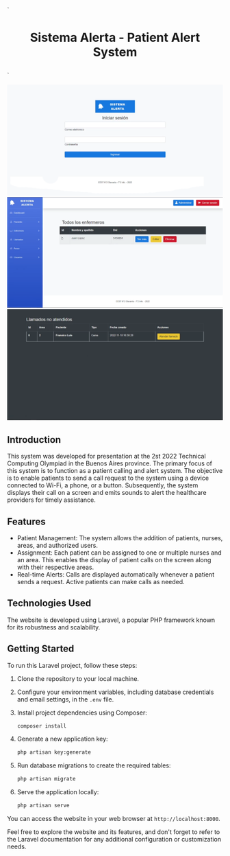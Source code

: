 `<h1 align="center">
  Sistema Alerta - Patient Alert System
</h1>`

![demo](https://github.com/iJosiasCastro/sistemaalerta/blob/main/demo/screenshot.png?raw=true)
![demo](https://github.com/iJosiasCastro/sistemaalerta/blob/main/demo/screenshot_2.png?raw=true)
![demo](https://github.com/iJosiasCastro/sistemaalerta/blob/main/demo/screenshot_3.png?raw=true)

## Introduction

This system was developed for presentation at the 2st 2022 Technical Computing Olympiad in the Buenos Aires province. The primary focus of this system is to function as a patient calling and alert system. The objective is to enable patients to send a call request to the system using a device connected to Wi-Fi, a phone, or a button. Subsequently, the system displays their call on a screen and emits sounds to alert the healthcare providers for timely assistance. 

## Features

- Patient Management: The system allows the addition of patients, nurses, areas, and authorized users.
- Assignment: Each patient can be assigned to one or multiple nurses and an area. This enables the display of patient calls on the screen along with their respective areas.
- Real-time Alerts: Calls are displayed automatically whenever a patient sends a request. Active patients can make calls as needed.

## Technologies Used

The website is developed using Laravel, a popular PHP framework known for its robustness and scalability.

## Getting Started

To run this Laravel project, follow these steps:

1. Clone the repository to your local machine.
2. Configure your environment variables, including database credentials and email settings, in the `.env` file.
3. Install project dependencies using Composer:

   ```bash
   composer install
   ```

4. Generate a new application key:

   ```bash
   php artisan key:generate
   ```

5. Run database migrations to create the required tables:

   ```bash
   php artisan migrate
   ```

6. Serve the application locally:

   ```bash
   php artisan serve
   ```

You can access the website in your web browser at `http://localhost:8000`.

Feel free to explore the website and its features, and don't forget to refer to the Laravel documentation for any additional configuration or customization needs.
